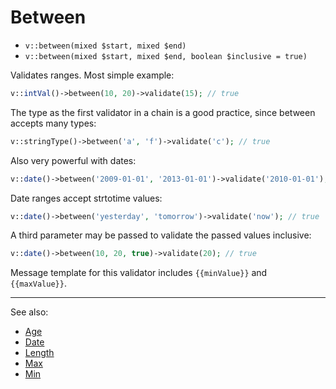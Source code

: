 # Between

- `v::between(mixed $start, mixed $end)`
- `v::between(mixed $start, mixed $end, boolean $inclusive = true)`

Validates ranges. Most simple example:

```php
v::intVal()->between(10, 20)->validate(15); // true
```

The type as the first validator in a chain is a good practice,
since between accepts many types:

```php
v::stringType()->between('a', 'f')->validate('c'); // true
```

Also very powerful with dates:

```php
v::date()->between('2009-01-01', '2013-01-01')->validate('2010-01-01'); // true
```

Date ranges accept strtotime values:

```php
v::date()->between('yesterday', 'tomorrow')->validate('now'); // true
```

A third parameter may be passed to validate the passed values inclusive:

```php
v::date()->between(10, 20, true)->validate(20); // true
```

Message template for this validator includes `{{minValue}}` and `{{maxValue}}`.

***
See also:

  * [Age](Age.md)
  * [Date](Date.md)
  * [Length](Length.md)
  * [Max](Max.md)
  * [Min](Min.md)

